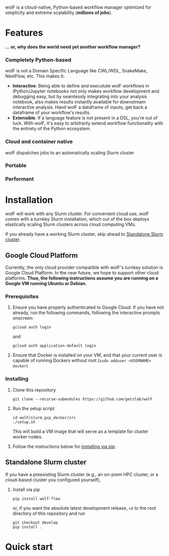 wolF is a cloud-native, Python-based workflow manager optimized for simplicity and extreme 
scalability (**millions of jobs**).

# Features

**… or, why does the world need yet another workflow manager?** 

### Completely Python-based

wolF is not a Domain Specific Language like CWL/WDL, SnakeMake, NextFlow, etc.
This makes it:

  * **Interactive**. Being able to define and executute wolF workflows in iPython/Jupyter 
    notebooks not only makes workflow development and debugging easy, but by seamlessly
    integrating into your analysis notebook, also makes results instantly available for 
    downstream interactive analysis. Hand wolF a dataframe of inputs, get back a 
    dataframe of your workflow's results. <!-- show example of interactive code -->
  * **Extensible**. If a language feature is not present in a DSL, you're out of 
    luck. With wolF, it's easy to arbitrarily extend workflow functionality with the 
    entirety of the Python ecosystem.

### Cloud and container native

wolF dispatches jobs to an automatically scaling Slurm cluster <!-- be sure to mention seamless handling of Docker somewhere in here -->

### Portable

### Performant

# Installation

wolF will work with any Slurm cluster. For convenient cloud use, wolF comes with a turnkey Slurm installation, which out of the box deploys elastically scaling Slurm clusters across cloud computing VMs.

If you already have a working Slurm cluster, skip ahead to [Standalone Slurm cluster](#install_standalone).

## Google Cloud Platform <a name="install_gcp"></a>

Currently, the only cloud provider compatible with wolF's turnkey solution is Google Cloud Platform. In the near future, we hope to support other cloud platforms. **Thus, the following instructions assume you are running on a Google VM running Ubuntu or Debian.**

### Prerequisites

  1. Ensure you have properly authenticated to Google Cloud. If you have not already, run
     the following commands, following the interactive prompts onscreen:
  
     ```
     gcloud auth login
     ```
     and
  
     ```
     gcloud auth application-default login
     ```
     
  2. Ensure that Docker is installed on your VM, and that your current user is 
     capable of running Dockers without root (`sudo adduser <USERNAME> docker`)

### Installing

  1. Clone this repository
  
     ```
     git clone --recurse-submodules https://github.com/getzlab/wolF
     ```
     
  2. Run the setup script
     
     ```
     cd wolF/slurm_gcp_docker/src
     ./setup.sh
     ```
     
     This will build a VM image that will serve as a template for cluster worker 
     nodes.
     
  3. Follow the instructions below for [installing via pip](#install_via_pip).
  
## Standalone Slurm cluster <a name="install_standalone"></a>

If you have a preexisting Slurm cluster (e.g., an on-prem HPC cluster, or a cloud-based
cluster you configured yourself),

     
 1. Install via pip <a name="install_via_pip"></a>

    ```
    pip install wolf-flow
    ```
    
    or, if you want the absolute latest development release, `cd` to the root
    directory of this repository and run
    
    ```
    git checkout develop
    pip install .
    ```

# Quick start